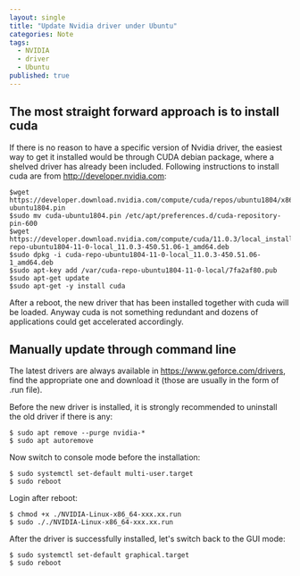 ```yaml
---
layout: single
title: "Update Nvidia driver under Ubuntu"
categories: Note
tags:
  - NVIDIA
  - driver
  - Ubuntu
published: true
---
```

## The most straight forward approach is to install cuda
If there is no reason to have a specific version of Nvidia driver, the easiest way to get it installed would be through CUDA debian package, where a shelved driver has already been included.
Following instructions to install cuda are from <http://developer.nvidia.com>:
```console
$wget https://developer.download.nvidia.com/compute/cuda/repos/ubuntu1804/x86_64/cuda-ubuntu1804.pin
$sudo mv cuda-ubuntu1804.pin /etc/apt/preferences.d/cuda-repository-pin-600
$wget https://developer.download.nvidia.com/compute/cuda/11.0.3/local_installers/cuda-repo-ubuntu1804-11-0-local_11.0.3-450.51.06-1_amd64.deb
$sudo dpkg -i cuda-repo-ubuntu1804-11-0-local_11.0.3-450.51.06-1_amd64.deb
$sudo apt-key add /var/cuda-repo-ubuntu1804-11-0-local/7fa2af80.pub
$sudo apt-get update
$sudo apt-get -y install cuda
```
After a reboot, the new driver that has been installed together with cuda will be loaded. Anyway cuda is not something redundant and dozens of applications could get accelerated accordingly.
## Manually update through command line
The latest drivers are always available in <https://www.geforce.com/drivers>, find the appropriate one and download it (those are usually in the form of .run file).

Before the new driver is installed, it is strongly recommended to uninstall the old driver if there is any:
```console
$ sudo apt remove --purge nvidia-*
$ sudo apt autoremove
```
Now switch to console mode before the installation:
```console
$ sudo systemctl set-default multi-user.target
$ sudo reboot
```
Login after reboot:
```console
$ chmod +x ./NVIDIA-Linux-x86_64-xxx.xx.run
$ sudo ././NVIDIA-Linux-x86_64-xxx.xx.run
```
After the driver is successfully installed, let's switch back to the GUI mode:
```console
$ sudo systemctl set-default graphical.target
$ sudo reboot
```
